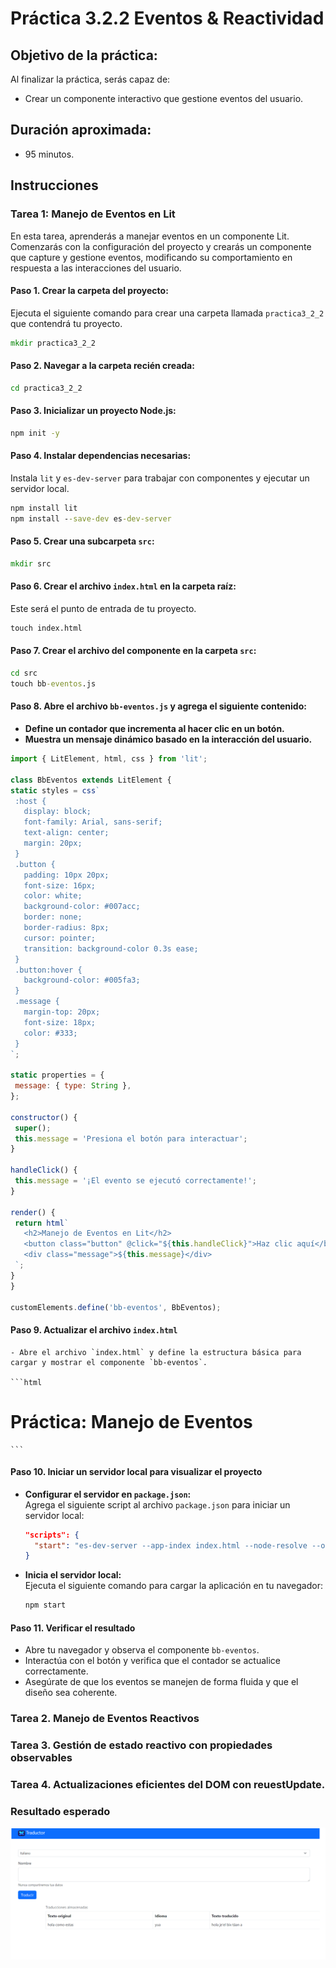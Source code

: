 # Práctica 3.2.2 Eventos & Reactividad

## Objetivo de la práctica:
Al finalizar la práctica, serás capaz de:
- Crear un componente interactivo que gestione eventos del usuario.

## Duración aproximada:
- 95 minutos.

 
## Instrucciones 
 
### **Tarea 1: Manejo de Eventos en Lit**

En esta tarea, aprenderás a manejar eventos en un componente Lit. Comenzarás con la configuración del proyecto y crearás un componente que capture y gestione eventos, modificando su comportamiento en respuesta a las interacciones del usuario.

#### Paso 1. **Crear la carpeta del proyecto:**  
   Ejecuta el siguiente comando para crear una carpeta llamada `practica3_2_2` que contendrá tu proyecto.

   ```cmd
   mkdir practica3_2_2
   ```

#### Paso 2. **Navegar a la carpeta recién creada:**  
   ```cmd
   cd practica3_2_2
   ```

#### Paso 3. **Inicializar un proyecto Node.js:**  
   ```cmd
   npm init -y
   ```

#### Paso 4. **Instalar dependencias necesarias:**  
   Instala `lit` y `es-dev-server` para trabajar con componentes y ejecutar un servidor local.
   ```cmd
   npm install lit
   npm install --save-dev es-dev-server
   ```
#### Paso 5. **Crear una subcarpeta `src`:**  
   ```cmd
   mkdir src
   ```

#### Paso 6. **Crear el archivo `index.html` en la carpeta raíz:**  
   Este será el punto de entrada de tu proyecto.
   ```cmd
   touch index.html
   ```

#### Paso 7. **Crear el archivo del componente en la carpeta `src`:**  
   ```cmd
   cd src
   touch bb-eventos.js
   ```

#### Paso 8. **Abre el archivo `bb-eventos.js` y agrega el siguiente contenido:**

   - **Define un contador que incrementa al hacer clic en un botón.**
   - **Muestra un mensaje dinámico basado en la interacción del usuario.**

   ```javascript
   import { LitElement, html, css } from 'lit';

class BbEventos extends LitElement {
  static styles = css`
    :host {
      display: block;
      font-family: Arial, sans-serif;
      text-align: center;
      margin: 20px;
    }
    .button {
      padding: 10px 20px;
      font-size: 16px;
      color: white;
      background-color: #007acc;
      border: none;
      border-radius: 8px;
      cursor: pointer;
      transition: background-color 0.3s ease;
    }
    .button:hover {
      background-color: #005fa3;
    }
    .message {
      margin-top: 20px;
      font-size: 18px;
      color: #333;
    }
  `;

  static properties = {
    message: { type: String },
  };

  constructor() {
    super();
    this.message = 'Presiona el botón para interactuar';
  }

  handleClick() {
    this.message = '¡El evento se ejecutó correctamente!';
  }

  render() {
    return html`
      <h2>Manejo de Eventos en Lit</h2>
      <button class="button" @click="${this.handleClick}">Haz clic aquí</button>
      <div class="message">${this.message}</div>
    `;
  }
}

customElements.define('bb-eventos', BbEventos);

   ```

#### Paso 9. **Actualizar el archivo `index.html`**

    - Abre el archivo `index.html` y define la estructura básica para cargar y mostrar el componente `bb-eventos`.

    ```html
<!DOCTYPE html>
<html lang="en">
<head>
  <meta charset="UTF-8" />
  <meta name="viewport" content="width=device-width, initial-scale=1.0" />
  <title>Manejo de Eventos en Lit</title>
</head>
<body>
  <h1>Práctica: Manejo de Eventos</h1>
  <!-- Componente personalizado -->
  <bb-eventos></bb-eventos>
  <!-- Cargar el módulo de JavaScript -->
  <script type="module" src="./src/bb-eventos.js"></script>
</body>
</html>

    ```

#### Paso 10. **Iniciar un servidor local para visualizar el proyecto**

- **Configurar el servidor en `package.json`:**  
   Agrega el siguiente script al archivo `package.json` para iniciar un servidor local:  
   ```json
   "scripts": {
     "start": "es-dev-server --app-index index.html --node-resolve --open"
   }
   ```

- **Inicia el servidor local:**  
   Ejecuta el siguiente comando para cargar la aplicación en tu navegador:  
   ```cmd
   npm start
   ```

#### Paso 11. **Verificar el resultado**

   - Abre tu navegador y observa el componente `bb-eventos`.
   - Interactúa con el botón y verifica que el contador se actualice correctamente.
   - Asegúrate de que los eventos se manejen de forma fluida y que el diseño sea coherente. 



### Tarea 2. Manejo de Eventos Reactivos

### Tarea 3. Gestión de estado reactivo con propiedades observables

### Tarea 4. Actualizaciones eficientes del DOM con reuestUpdate.

### Resultado esperado


![imagen resultado](../images/img3.png)
